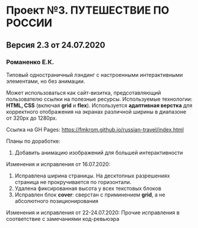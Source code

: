 # Проект №3. ПУТЕШЕСТВИЕ ПО РОССИИ
## Версия 2.3 от 24.07.2020

### Романенко Е.К.

Типовый одностраничный лэндинг с настроенными интерактивными элементами, но без анимации.

Может использоваться как сайт-визитка, предсотавляющий пользователю ссылки на полезные ресурсы. 
Используемые технологии: **HTML, CSS** (включая **grid** и **flex**).
Используется **адаптивная верстка** для корректного отображения на экранах различной ширины в диапазоне от 320px до 1280px.

Ссылка на GH Pages: https://fmkrom.github.io/russian-travel/index.html

Планы по доработке: 
1. Добавить анимацию изображений для большей интерактивности 

Изменения и исправления от 16.07.2020:
1. Исправлена ширина страницы. На десктопных разрешениях страница не прокручивается по горизонтали.
2. Удалена фиксированная высота у всех текстовых блоков
3. Исправлен блок **cover**: сверстан с приминением **grid**, а не абсолютного позиционирования 

Изменения и исправления от 22-24.07.2020:
Прочие исправления в соответствие с замечаниями код-ревьюэра

